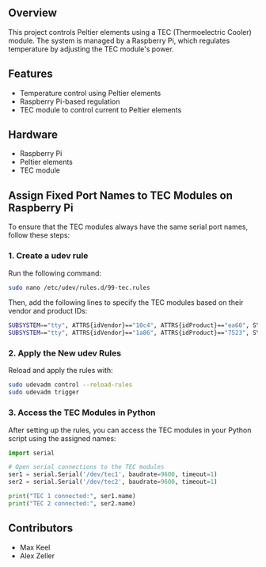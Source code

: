 ## Overview
This project controls Peltier elements using a TEC (Thermoelectric Cooler) module. The system is managed by a Raspberry Pi, which regulates temperature by adjusting the TEC module's power.

## Features
- Temperature control using Peltier elements
- Raspberry Pi-based regulation
- TEC module to control current to Peltier elements

## Hardware
- Raspberry Pi
- Peltier elements
- TEC module

## Assign Fixed Port Names to TEC Modules on Raspberry Pi
To ensure that the TEC modules always have the same serial port names, follow these steps:

### 1. Create a udev rule
Run the following command:
```bash
sudo nano /etc/udev/rules.d/99-tec.rules
```
Then, add the following lines to specify the TEC modules based on their vendor and product IDs:
```bash
SUBSYSTEM=="tty", ATTRS{idVendor}=="10c4", ATTRS{idProduct}=="ea60", SYMLINK+="tec10"
SUBSYSTEM=="tty", ATTRS{idVendor}=="1a86", ATTRS{idProduct}=="7523", SYMLINK+="tec11"
```

### 2. Apply the New udev Rules
Reload and apply the rules with:
```bash
sudo udevadm control --reload-rules 
sudo udevadm trigger
```

### 3. Access the TEC Modules in Python
After setting up the rules, you can access the TEC modules in your Python script using the assigned names:
```python
import serial

# Open serial connections to the TEC modules
ser1 = serial.Serial('/dev/tec1', baudrate=9600, timeout=1) 
ser2 = serial.Serial('/dev/tec2', baudrate=9600, timeout=1)

print("TEC 1 connected:", ser1.name)
print("TEC 2 connected:", ser2.name)
```

## Contributors
- Max Keel
- Alex Zeller